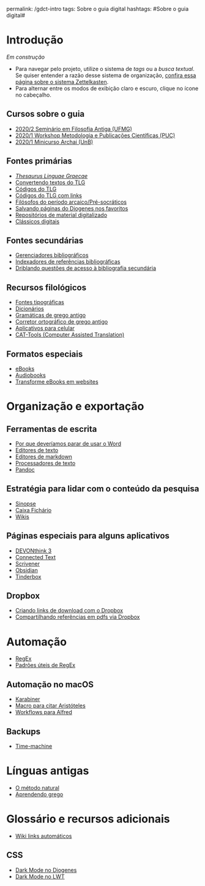 permalink: /gdct-intro
tags: Sobre o guia digital
hashtags: #Sobre o guia digital#

# Introdução
	
*Em construção*

- Para navegar pelo projeto, utilize o sistema de *tags* ou a *busca textual*. Se quiser entender a razão desse sistema de organização, [confira essa página sobre o sistema Zettelkasten](Zettelkasten).
- Para alternar entre os modos de exibição claro e escuro, clique no ícone no cabeçalho.

## Cursos sobre o guia

- [2020/2 Seminário em Filosofia Antiga (UFMG)](2020-2-sem)
- [2020/1 Workshop Metodologia e Publicações Científicas (PUC)](https://www.youtube.com/watch?v=67xXqrIMhnA&list=PLsKSeZkQIHFE9RmzsdRiLtc7TQCuBCgRZ)
- [2020/1 Minicurso Archai (UnB)](2020-1-archai)

## Fontes primárias

- [*Thesaurus Linguae Graecae*](/tlg-intro)
- [Convertendo textos do TLG](tlg-betacode)
- [Códigos do TLG](tlg-ref)
- [Códigos do TLG com links](tlg-ref-link)
- [Filósofos do período arcaico/Pré-socráticos](filosofia-arcaica)
- [Salvando páginas do Diogenes nos favoritos](diogenes-favoritos)
- [Repositórios de material digitalizado](bib-digitalizada)
- [Clássicos digitais](digital-classics)

## Fontes secundárias
- [Gerenciadores bibliográficos](bib-managers)
- [Indexadores de referências bibliográficas](bib-pesquisa)
- [Driblando questões de acesso à bibliografia secundária](bib-acesso)

## Recursos filológicos
- [Fontes tipográficas](fontes-tipograficas)
- [Dicionários](dicionarios)
- [Gramáticas de grego antigo](grc-gramaticas)
- [Corretor ortográfico de grego antigo](grc-corretor)
- [Aplicativos para celular](apps-celular)
- [CAT-Tools (Computer Assisted Translation)](cat-tools)

## Formatos especiais
- [eBooks](eBooks)
- [Audiobooks](Audiobooks)
- [Transforme eBooks em websites](ebooks-websites)

# Organização e exportação
## Ferramentas de escrita
- [Por que deveríamos parar de usar o Word](markdown-versus-word)
- [Editores de texto](editores-de-texto)
- [Editores de markdown](markdown-editores)
- [Processadores de texto](processadores-de-texto)
- [Pandoc](Pandoc)

## Estratégia para lidar com o conteúdo da pesquisa
- [Sinopse](Sinopse)
- [Caixa Fichário](Zettelkasten)
- [Wikis](Wikis)

## Páginas especiais para alguns aplicativos
- [DEVONthink 3](DEVONthink-3)
- [Connected Text](Connected-Text)
- [Scrivener](Scrivener)
- [Obsidian](Obsidian)
- [Tinderbox](Tinderbox)

## Dropbox
- [Criando links de download com o Dropbox](dropbox-links-download)
- [Compartilhando referências em pdfs via Dropbox](dropbox-pdfs)

# Automação
- [RegEx](regex)
- [Padrões úteis de RegEx](regex-padroes)

## Automação no macOS
- [Karabiner](Karabiner)
- [Macro para citar Aristóteles](km-arist)
- [Workflows para Alfred](alfred-workflows)

## Backups
- [Time-machine](time-machine)

# Línguas antigas
- [O método natural](metodo-natural)
- [Aprendendo grego](grc-aprendendo)

# Glossário e recursos adicionais
- [Wiki links automáticos](wiki-links-auto)

## CSS
- [Dark Mode no Diogenes](dark-mode-diogenes)
- [Dark Mode no LWT](dark-mode-lwt)
